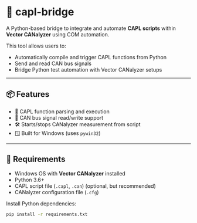 # 🚗 capl-bridge

A Python-based bridge to integrate and automate **CAPL scripts** within **Vector CANalyzer** using COM automation.

This tool allows users to:
- Automatically compile and trigger CAPL functions from Python
- Send and read CAN bus signals
- Bridge Python test automation with Vector CANalyzer setups

---

## 📦 Features

- 🧠 CAPL function parsing and execution
- 🔁 CAN bus signal read/write support
- 🛠️ Starts/stops CANalyzer measurement from script
- 🪟 Built for Windows (uses `pywin32`)

---

## 🔧 Requirements

- Windows OS with **Vector CANalyzer** installed
- Python 3.6+
- CAPL script file (`.capl`, `.can`) (optional, but recommended)
- CANalyzer configuration file (`.cfg`)

Install Python dependencies:

```bash
pip install -r requirements.txt

